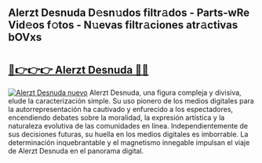 ## Alerzt Desnuda D𝚎sn𝚞dos filtr𝚊dos - Parts-wRe Vid𝚎os f𝚘tos - N𝚞evas filtr𝚊ciones atr𝚊ctivas bOVxs

# <h2><a href="http://mb2u98j.tromn.icu/?c=Alerzt+Desnuda">🔗👉👉👉 Alerzt Desnuda 🔗🔗</a></h2>

[![Alerzt Desnuda nuevo](https://i.imgur.com/pEAQMta.gif)](http://mb2u98j.tromn.icu/?c=Alerzt+Desnuda)
Alerzt Desnuda, una figura compleja y divisiva, elude la caracterización simple. Su uso pionero de los medios digitales para la autorrepresentación ha cautivado y enfurecido a los espectadores, encendiendo debates sobre la moralidad, la expresión artística y la naturaleza evolutiva de las comunidades en línea. Independientemente de sus decisiones futuras, su huella en los medios digitales es imborrable. La determinación inquebrantable y el magnetismo innegable impulsan el viaje de Alerzt Desnuda en el panorama digital.
